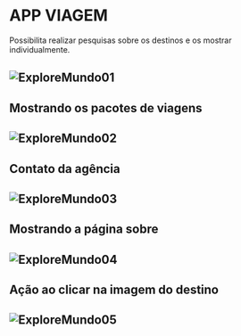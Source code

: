 # APP VIAGEM

Possibilita realizar pesquisas sobre os destinos e os mostrar individualmente.

## ![ExploreMundo01](https://github.com/user-attachments/assets/dea62bdd-a4bb-46e3-9478-f236a76bce05)


## Mostrando os pacotes de viagens
## ![ExploreMundo02](https://github.com/user-attachments/assets/1c711346-f5f3-4764-8468-8e4bfa3d5476)
## Contato da agência 
## ![ExploreMundo03](https://github.com/user-attachments/assets/13a9fd2e-2248-4b1c-8270-506d27df8ab4)
## Mostrando a página sobre
## ![ExploreMundo04](https://github.com/user-attachments/assets/506bb5da-ead2-432e-9435-c384b637e3ca)
## Ação ao clicar na imagem do destino 
## ![ExploreMundo05](https://github.com/user-attachments/assets/aa0e5062-59c1-4f89-853a-ab6758798511)







